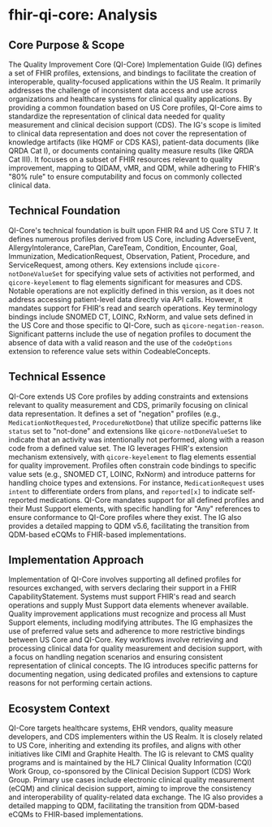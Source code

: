 # fhir-qi-core: Analysis

## Core Purpose & Scope

The Quality Improvement Core (QI-Core) Implementation Guide (IG) defines a set of FHIR profiles, extensions, and bindings to facilitate the creation of interoperable, quality-focused applications within the US Realm. It primarily addresses the challenge of inconsistent data access and use across organizations and healthcare systems for clinical quality applications. By providing a common foundation based on US Core profiles, QI-Core aims to standardize the representation of clinical data needed for quality measurement and clinical decision support (CDS). The IG's scope is limited to clinical data representation and does not cover the representation of knowledge artifacts (like HQMF or CDS KAS), patient-data documents (like QRDA Cat I), or documents containing quality measure results (like QRDA Cat III). It focuses on a subset of FHIR resources relevant to quality improvement, mapping to QIDAM, vMR, and QDM, while adhering to FHIR's "80% rule" to ensure computability and focus on commonly collected clinical data.

## Technical Foundation

QI-Core's technical foundation is built upon FHIR R4 and US Core STU 7. It defines numerous profiles derived from US Core, including AdverseEvent, AllergyIntolerance, CarePlan, CareTeam, Condition, Encounter, Goal, Immunization, MedicationRequest, Observation, Patient, Procedure, and ServiceRequest, among others. Key extensions include `qicore-notDoneValueSet` for specifying value sets of activities not performed, and `qicore-keyelement` to flag elements significant for measures and CDS. Notable operations are not explicitly defined in this version, as it does not address accessing patient-level data directly via API calls. However, it mandates support for FHIR's read and search operations. Key terminology bindings include SNOMED CT, LOINC, RxNorm, and value sets defined in the US Core and those specific to QI-Core, such as `qicore-negation-reason`. Significant patterns include the use of negation profiles to document the absence of data with a valid reason and the use of the `codeOptions` extension to reference value sets within CodeableConcepts.

## Technical Essence

QI-Core extends US Core profiles by adding constraints and extensions relevant to quality measurement and CDS, primarily focusing on clinical data representation. It defines a set of "negation" profiles (e.g., `MedicationNotRequested`, `ProcedureNotDone`) that utilize specific patterns like `status` set to "not-done" and extensions like `qicore-notDoneValueSet` to indicate that an activity was intentionally not performed, along with a reason code from a defined value set. The IG leverages FHIR's extension mechanism extensively, with `qicore-keyelement` to flag elements essential for quality improvement. Profiles often constrain code bindings to specific value sets (e.g., SNOMED CT, LOINC, RxNorm) and introduce patterns for handling choice types and extensions. For instance, `MedicationRequest` uses `intent` to differentiate orders from plans, and `reported[x]` to indicate self-reported medications. QI-Core mandates support for all defined profiles and their Must Support elements, with specific handling for "Any" references to ensure conformance to QI-Core profiles where they exist. The IG also provides a detailed mapping to QDM v5.6, facilitating the transition from QDM-based eCQMs to FHIR-based implementations.

## Implementation Approach

Implementation of QI-Core involves supporting all defined profiles for resources exchanged, with servers declaring their support in a FHIR CapabilityStatement. Systems must support FHIR's read and search operations and supply Must Support data elements whenever available. Quality improvement applications must recognize and process all Must Support elements, including modifying attributes. The IG emphasizes the use of preferred value sets and adherence to more restrictive bindings between US Core and QI-Core. Key workflows involve retrieving and processing clinical data for quality measurement and decision support, with a focus on handling negation scenarios and ensuring consistent representation of clinical concepts. The IG introduces specific patterns for documenting negation, using dedicated profiles and extensions to capture reasons for not performing certain actions.

## Ecosystem Context

QI-Core targets healthcare systems, EHR vendors, quality measure developers, and CDS implementers within the US Realm. It is closely related to US Core, inheriting and extending its profiles, and aligns with other initiatives like CIMI and Graphite Health. The IG is relevant to CMS quality programs and is maintained by the HL7 Clinical Quality Information (CQI) Work Group, co-sponsored by the Clinical Decision Support (CDS) Work Group. Primary use cases include electronic clinical quality measurement (eCQM) and clinical decision support, aiming to improve the consistency and interoperability of quality-related data exchange. The IG also provides a detailed mapping to QDM, facilitating the transition from QDM-based eCQMs to FHIR-based implementations.
